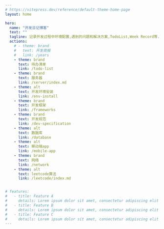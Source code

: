```yaml
---
# https://vitepress.dev/reference/default-theme-home-page
layout: home

hero:
  name: "开发日记博客"
  text: ""
  tagline: 记录开发过程中环境配置,遇到的问题和解决方案,TodoList,Week Record等.
  actions:
    # - theme: brand
    #   text: 开发周报
    #   link: /years
    - theme: brand
      text: 待办清单
      link: /todo-list
    - theme: brand
      text: 服务器
      link: /server/index.md
    - theme: alt
      text: 开发环境安装
      link: /env-install
    - theme: brand
      text: 开发框架
      link: /frameworks
    - theme: brand
      text: 开发规范
      link: /dev-specification
    - theme: alt
      text: 数据库
      link: /database
    - theme: alt
      text: 移动端app
      link: /mobile-app
    - theme: brand
      text: 网络
      link: /network
    - theme: alt
      text: leetcode算法
      link: /leetcode/index.md


# features:
#   - title: Feature A
#     details: Lorem ipsum dolor sit amet, consectetur adipiscing elit
#   - title: Feature B
#     details: Lorem ipsum dolor sit amet, consectetur adipiscing elit
#   - title: Feature C
#     details: Lorem ipsum dolor sit amet, consectetur adipiscing elit
---
```


